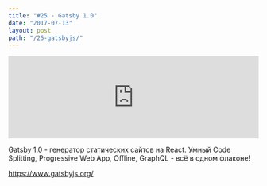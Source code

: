 ```yaml
---
title: "#25 - Gatsby 1.0"
date: "2017-07-13"
layout: post
path: "/25-gatsbyjs/"
---
```


<iframe width="100%" height="166" scrolling="no" frameborder="no" src="https://w.soundcloud.com/player/?url=https%3A//api.soundcloud.com/tracks/333073430&amp;color=ff5500&amp;auto_play=false&amp;hide_related=false&amp;show_comments=true&amp;show_user=true&amp;show_reposts=false"></iframe>

Gatsby 1.0 - генератор статических сайтов на React. Умный Code Splitting, Progressive Web App, Offline, GraphQL - всё в одном флаконе!

https://www.gatsbyjs.org/


